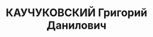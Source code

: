 ---
title: КАУЧУКОВСКИЙ Григорий Данилович
description: 'родился в 1898 - умер 08.02.1938, с 1916 член РСДРП(б)

  Послужной список

  1918\t председатель Симбирского городского комитета РКП(б)

  8.1920 - 5.1921\t ответственный секретарь Симбирского губернского комитета РКП(б)

  1929\t ответственный секретарь Балашовского окружного комитета ВКП(б)

  \t арестован'
---